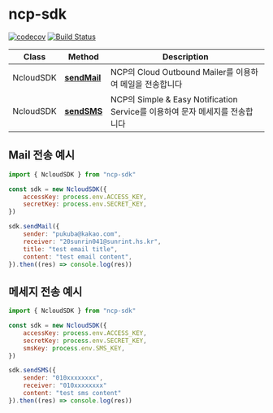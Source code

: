 # ncp-sdk

[![codecov](https://codecov.io/gh/pukuba/ncp-sdk/branch/master/graph/badge.svg?token=JRJ98QC1M3)](https://codecov.io/gh/pukuba/ncp-sdk)
[![Build Status](https://app.travis-ci.com/pukuba/ncp-sdk.svg?token=Qfh1H9rnMEdALKheMgyU&branch=master)](https://app.travis-ci.com/pukuba/ncp-sdk)

| Class     | Method                           | Description                                                                  |
| --------- | -------------------------------- | ---------------------------------------------------------------------------- |
| NcloudSDK | [**sendMail**](src/models.ts#19) | NCP의 Cloud Outbound Mailer를 이용하여 메일을 전송합니다                     |
| NcloudSDK | [**sendSMS**](src/models.ts#32)  | NCP의 Simple & Easy Notification Service를 이용하여 문자 메세지를 전송합니다 |

## Mail 전송 예시

```js
import { NcloudSDK } from "ncp-sdk"

const sdk = new NcloudSDK({
    accessKey: process.env.ACCESS_KEY,
    secretKey: process.env.SECRET_KEY,
})

sdk.sendMail({
    sender: "pukuba@kakao.com",
    receiver: "20sunrin041@sunrint.hs.kr",
    title: "test email title",
    content: "test email content",
}).then((res) => console.log(res))
```

## 메세지 전송 예시

```js
import { NcloudSDK } from "ncp-sdk"

const sdk = new NcloudSDK({
    accessKey: process.env.ACCESS_KEY,
    secretKey: process.env.SECRET_KEY,
    smsKey: process.env.SMS_KEY,
})

sdk.sendSMS({
    sender: "010xxxxxxxx",
    receiver: "010xxxxxxxx"
    content: "test sms content"
}).then((res) => console.log(res))
```
